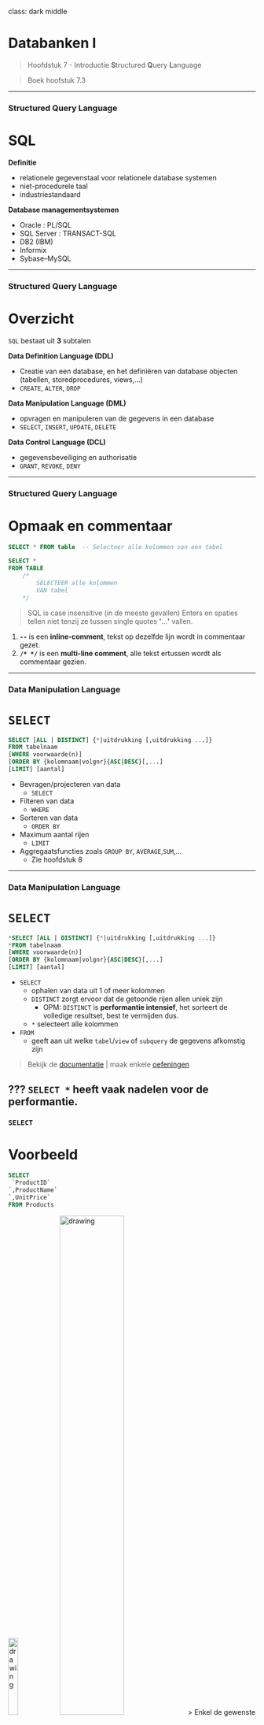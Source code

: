 class: dark middle

# Databanken I
> Hoofdstuk 7 - Introductie **S**tructured **Q**uery **L**anguage

> Boek hoofstuk 7.3

---
### **S**tructured **Q**uery **L**anguage
# SQL

**Definitie**
- relationele gegevenstaal voor relationele database systemen 
- niet-procedurele taal
- industriestandaard

**Database managementsystemen**
- Oracle : PL/SQL 
- SQL Server : TRANSACT-SQL
- DB2 (IBM) 
- Informix
- Sybase–MySQL


---
### **S**tructured **Q**uery **L**anguage
# Overzicht
`SQL` bestaat uit **3** subtalen

**Data Definition Language (DDL)**
- Creatie van een database, en het definiëren van database objecten (tabellen, storedprocedures, views,...)
- `CREATE`, `ALTER`, `DROP`

**Data Manipulation Language (DML)**
- opvragen en manipuleren van de gegevens in een database
- `SELECT`, `INSERT`, `UPDATE`, `DELETE`

**Data Control Language (DCL)**
- gegevensbeveiliging en authorisatie
- `GRANT`, `REVOKE`, `DENY`

---
### **S**tructured **Q**uery **L**anguage
# Opmaak en commentaar
```sql
SELECT * FROM table  -- Selecteer alle kolommen van een tabel
```

```sql
SELECT * 
FROM TABLE 
    /*
        SELECTEER alle kolommen
        VAN tabel 
    */
```
> SQL is case insensitive (in de meeste gevallen)
> Enters en spaties tellen niet tenzij ze tussen single quotes **'**...**'** vallen.

1. **`--`** is een **inline-comment**, tekst op dezelfde lijn wordt in commentaar gezet.
2. **`/* */`**  is een **multi-line comment**, alle tekst ertussen wordt als commentaar gezien.

---
### **D**ata **M**anipulation **L**anguage 
# `SELECT`

```sql
SELECT [ALL | DISTINCT] {*|uitdrukking [,uitdrukking ...]}
FROM tabelnaam
[WHERE voorwaarde(n)] 
[ORDER BY {kolomnaam|volgnr}{ASC|DESC}[,...]
[LIMIT] [aantal]
```
- Bevragen/projecteren van data
    -  `SELECT`
- Filteren van data
    - `WHERE` 
- Sorteren van data 
    - `ORDER BY`
- Maximum aantal rijen
    - `LIMIT`
- Aggregaatsfuncties zoals `GROUP BY`, `AVERAGE`,`SUM`,...
    -  Zie hoofdstuk 8

---
### **D**ata **M**anipulation **L**anguage 
# `SELECT`
```sql
*SELECT [ALL | DISTINCT] {*|uitdrukking [,uitdrukking ...]}
*FROM tabelnaam 
[WHERE voorwaarde(n)] 
[ORDER BY {kolomnaam|volgnr}{ASC|DESC}[,...]
[LIMIT] [aantal]
```
- `SELECT`
    - ophalen van data uit 1 of meer kolommen
    - `DISTINCT` zorgt ervoor dat de getoonde rijen allen uniek zijn
        - OPM: `DISTINCT` is **performantie intensief**, het sorteert de volledige resultset, best te vermijden dus.
    - `*` selecteert alle kolommen
- `FROM`
    - geeft aan uit welke `tabel`/`view` of `subquery` de gegevens afkomstig zijn

> Bekijk de [documentatie](https://www.w3schools.com/sql/sql_select.asp) | maak enkele [oefeningen](https://www.w3schools.com/sql/exercise.asp?filename=exercise_select1)

???
`SELECT *` heeft vaak nadelen voor de performantie.
---

### `SELECT`
# Voorbeeld
```sql
SELECT 
 `ProductID`
`,ProductName`
`,UnitPrice`
FROM Products
```
<img src="images\products-definition-diagram.jpg" alt="drawing" width="20%"/>
<img src="images\products-1.jpg" alt="drawing" width="51%"/>
> Enkel de gewenste **kolommen** worden weergegeven.
---

### `SELECT`
# Voorbeeld
```sql
SELECT `*` FROM Products
```
<img src="images\products-definition-diagram.jpg" alt="drawing" width="20%"/>
<img src="images\products-2.jpg" alt="drawing" width="100%"/>
> ***** is een alias voor alle kolommen.
---

### **D**ata **M**anipulation **L**anguage 
# `SELECT`
```sql
SELECT [ALL | DISTINCT] {*|uitdrukking [,uitdrukking ...]}
FROM tabelnaam 
*[WHERE voorwaarde(n)] 
[ORDER BY {kolomnaam|volgnr}{ASC|DESC}[,...]
[LIMIT] [aantal]
```
- `WHERE`
    - opgave van de voorwaarden waaraan de getoonde rijen moeten voldoen, ook wel de **filter** genoemd

> Bekijk de [documentatie](https://www.w3schools.com/sql/sql_where.asp) | maak enkele [oefeningen](https://www.w3schools.com/sql/exercise.asp?filename=exercise_where1)

---

### `SELECT WHERE`
# Voorbeeld
```sql
SELECT 
 ProductID
,ProductName
,UnitPrice
FROM Products
`WHERE CategoryID = 1`
```
<img src="images\products-definition-diagram.jpg" alt="drawing" width="20%"/>
<img src="images\products-where.jpg" alt="drawing" width="35%"/>
> **Enkel** de producten van categorie 1 (beverages) worden weergegeven.

---

### `SELECT`
# `WHERE`
**Gebruik van literals **
- Numerische waarden: [...] `WHERE CategoryID = 1 `
- Alfanumerischewaarden: [...] `WHERE ProductName = ‘Chai’`
- Datums: [...] `WHERE OrderDate= '1996-07-04 00:00:00'`

**Vergelijkingsoperatoren** 
- =, >, >=, <, <=, <>
- Logische operatoren 
- Een interval van specifieke waarden 
- Een lijst van waarden 
- Onbekende waarden 
- Je kan haakjes gebruiken om de prioriteitsregels te doorbreken of het geheel leesbaarder te maken
- ...

---

### `SELECT WHERE`
# Voorbeeld
> Toon `productID`, `naam`, `aantal in stock` van de `producten` waarvan er **minder dan 5 in stock** zijn:


```sql
SELECT ProductID, ProductName, UnitsInStock 
FROM Products `WHERE unitsinstock < 5`
```

---

### `SELECT WHERE`
# Voorbeeld
> Toon `productID`, `naam`, `aantal in stock` van de `producten` waarvan de **naam begint met de letter 'A'**:


```sql
SELECT ProductID, ProductName, UnitsInStock 
FROM Products `WHERE ProductName >=  'A' and  ProductName < 'B'`
```

---

### `SELECT`
# `WHERE LIKE`
**Wildcards** 
- Zoeken naar patronen via `LIKE` | `NOT LIKE`
    - `%`  willekeurige tekenrij met 0 of meerdere tekens
        - `bl*` : **bl**, **bl**ack, **bl**ue, en **bl**ob
    - `_`  1 willekeurig teken
        - `h_t` : h**o**t, h**a**t, en h**i**t
    - `[]`  een teken tussen de haakjes
        - `h[oa]t` : h**o**t, h**a**t, maar niet hit
    - `^`   een teken dat niet in de haakjes zit
        - h[^oa]t  : h**i**t, maar niet hot of hat
    - `-`   een reeks tussen beide karakters of nummers
        -  `c[a-b]t` :  c**a**t en c**b**t, maar cct niet


> Bekijk de [documentatie](https://www.w3schools.com/sql/sql_wildcards.asp) | maak enkele [oefeningen](https://www.w3schools.com/sql/exercise.asp?filename=exercise_wildcards1)

---

### `SELECT WHERE LIKE `
# Voorbeeld
> Toon `ProductID`, `naam`, `aantal in stock` van de `producten` waarvan de **naam begint met de letter 'A'**:

```sql
SELECT ProductID, ProductName, UnitsInStock 
FROM Products `WHERE ProductName LIKE 'A%'`
```

<hr/>
> Toon `ProductID`, `naam` van de `producten` waarbij de **tekenreeks 'anton' voorkomt in de naam**:


```sql
SELECT ProductID, ProductName 
FROM Products `WHERE ProductName LIKE '%anton%'`
```

---

### `SELECT WHERE`
#  LOGICAL OPERATOR
`OR` | `AND` | `NOT`
- Samenbundelen van filter criteria
- Net zoals in de wiskunde, kunnen er prioriteitsregeles toegevoegd worden via haakjes.


> Bekijk de [documentatie](https://www.w3schools.com/sql/sql_and_or.asp) | maak enkele [oefeningen](https://www.w3schools.com/sql/exercise.asp?filename=exercise_where4)

---

### `SELECT WHERE` LOGICAL OPERATOR
# Voorbeeld
```sql
SELECT ProductID, ProductName, SupplierID, UnitPrice 
FROM Products 
WHERE `(`ProductName LIKE 'T%' OR ProductID = 46`)` 
      `AND` UnitPrice > 16.00
```

<hr/>

```sql
SELECT ProductID, ProductName, SupplierID, UnitPrice 
FROM Products 
WHERE    `(`ProductName LIKE 'T%'`)` 
          `OR` `(`ProductID = 46 AND  UnitPrice > 16.00`)`
```

---

### `SELECT WHERE`
# INTERVALS
`BETWEEN` | `NOT BETWEEN`
- Tussen 2 waarden
    - Gehele getallen
    - Decimale getallen
    - Data | Datums

> Bekijk de [documentatie](https://www.w3schools.com/sql/sql_between.asp) | maak enkele [oefeningen](https://www.w3schools.com/sql/exercise.asp?filename=exercise_between1)

---

### `SELECT WHERE` INTERVALS
# Voorbeeld
> Selecteer de producten (naam en eenheidsprijs) waarvan de **eenheidsprijs tussen 10 en 15 euro (grenzen inbegrepen)**

```sql
SELECT ProductID, UnitPrice 
FROM Products 
WHERE UnitPrice `BETWEEN 10 AND 15`
```
---

### `SELECT WHERE`
# Range
- `IN` | `NOT IN`
    - Waarvan de kolom gelijk is aan een waarde uit een lijst van waarden.

> Bekijk de [documentatie](https://www.w3schools.com/sql/sql_in.asp) | maak enkele [oefeningen](https://www.w3schools.com/sql/exercise.asp?filename=exercise_in1)

---

### `SELECT WHERE` Range
# Voorbeeld
> Geef productID, naam, supplierID van de producten die **geleverd worden door de leveranciers/suppliers met ID 1, 3 of 5**


```sql
SELECT ProductID, ProductName, SupplierID 
FROM Products 
WHERE SupplierID `IN (1,3,5)`
```
> Geef productID, naam, supplierID van de producten die **NIET** geleverd worden door de leveranciers/suppliers met ID 1, 3 of 5**


```sql
SELECT ProductID, ProductName, SupplierID 
FROM Products 
WHERE SupplierID `NOT IN (1,3,5)`
```
---

### `SELECT WHERE`
# `NULL`ables
- `IS NULL` | `IS NOT NULL`
    - `NULL` waarden komen voor wanneer er bij input in een bepaalde kolom **geen waarde** werd ingebracht en er geen standaardwaarde voor die kolom voorzien was. 
    - Een `NULL` waarde is **niet hezelfde als**
        - **0** (numerische waarden)
        - **blanco** (karakter waarden)
    - `NULL` velden worden onderling gelijk beschouwd (`DISTINCT`) 
    - Als in een rekenkundige uitdrukking een `NULL`-veld wordt is het resultaat ook `NULL`

> Bekijk de [documentatie](https://www.w3schools.com/sql/sql_null_values.asp) | maak enkele [oefeningen](https://www.w3schools.com/sql/exercise.asp?filename=exercise_null1)

---

### `SELECT WHERE NULL`ables
# Voorbeeld
> Selecteer de leveranciers waarvan de regio **onbekend** is


```sql
SELECT Companyname, Region 
FROM Suppliers 
WHERE Region `IS NULL`
```
> Selecteer de leveranciers waarvan de regio **bekend** is

```sql
SELECT Companyname, Region 
FROM Suppliers 
WHERE Region `IS NOT NULL`
```
---

### `SELECT WHERE NULL`ables
# Caveats
Let op met `NULL`ables
> Geef alle leveranciers die niet in de regio 'LA' wonen.

```sql
SELECT companyname, region FROM suppliers 
WHERE region <> 'LA'
```

> Geef alle leveranciers die niet in de regio 'LA' wonen **of de regio niet geweten is.**

```sql
SELECT companyname, region FROM suppliers 
WHERE region <> 'LA' `OR region IS NULL`
```

> Let op, deze resultsets verschillen.

---
### The Billion Dollar Mistake
# `Null`ables

> "I call it my billion-dollar mistake. It was the invention of the null reference in 1965. At that time, I was designing the first comprehensive type system for references in an object oriented language (ALGOL W). My goal was to ensure that all use of references should be absolutely safe, with checking performed automatically by the compiler. But I couldn't resist the temptation to put in a null reference, simply because it was so easy to implement. This has led to innumerable errors, vulnerabilities, and system crashes, which have probably caused a billion dollars of pain and damage in the last forty years."

- Sir Charles Antony Richard Hoare

---

### **D**ata **M**anipulation **L**anguage 
# `SELECT`
```sql
SELECT [ALL | DISTINCT] {*|uitdrukking [,uitdrukking ...]}
FROM tabelnaam 
[WHERE voorwaarde(n)] 
*[ORDER BY {kolomnaam|volgnr}{ASC|DESC}[,...]
[LIMIT] [aantal]
```
- `ORDER BY`
    - Kan 1 of meerdere sorteervelden bevatten 
    -  Een sorteerveld kan gespecificeerd worden via de **kolomnaam**, of door het **volgnummer** op te geven dat overeenkomt met de volgorde van het gegeven achter de `SELECT` clausule (startend vanaf **1**)
    - Indien meerdere sorteervelden voorkomen, gebeurt het sorteren eerst op basis van het eerste veld, bij gelijkheid op basis van het tweede,... 

---
### **D**ata **M**anipulation **L**anguage 
# `SELECT`
```sql
SELECT [ALL | DISTINCT] {*|uitdrukking [,uitdrukking ...]}
FROM tabelnaam 
[WHERE voorwaarde(n)] 
*[ORDER BY {kolomnaam|volgnr}{ASC|DESC}[,...]
[LIMIT] [aantal]
```
- `ORDER BY`
    - Standaard gebeurt het sorteren in stijgende volgorde (volgens numerieke waarde, of volgens computercode bvb ASCII). Een dalende volgorde moet expliciet vermeld worden met `DESC`
    - Merk op dat het `ORDER BY` statement vaak het langste duurt.
        - Indien mogelijk is een `ORDER BY` clausule best te mijden wegens performantie.
    
> Bekijk de [documentatie](https://www.w3schools.com/sql/sql_orderby.asp) | maak enkele [oefeningen](https://www.w3schools.com/sql/exercise.asp?filename=exercise_orderby1)
---

### `SELECT ORDER BY`
# Voorbeeld
> Toon een **alfabetische** lijst van de productnamen


```sql
SELECT ProductName 
FROM Products 
ORDER BY ProductName -- ASC is optioneel
```

> Ditmaal op basis van de **kolomnummer**.

```sql
SELECT ProductName 
FROM Products 
ORDER BY `1` -- ASC is optioneel
```

---

### `SELECT ORDER BY`
# Voorbeeld
> Toon productid,naam, categoryid en eenheidsprijs van de producten gesorteerd op categoryid. Indien binnen 1 categorie producten dezelfde prijs hebben, dan dient het product met de hoogste prijs bovenaan te staan.

```sql
SELECT 
 ProductID
,ProductName
,CategoryID
,UnitPrice 
FROM Products 
*ORDER BY 
* CategoryID
*,UnitPrice DESC
```
---

### **D**ata **M**anipulation **L**anguage 
# `SELECT`
```sql
SELECT [ALL | DISTINCT] {*|uitdrukking [,uitdrukking ...]}
FROM tabelnaam 
[WHERE voorwaarde(n)] 
[ORDER BY {kolomnaam|volgnr}{ASC|DESC}[,...]
*[LIMIT] [aantal]
```
- `LIMIT | TOP`
    - Bepaalt hoeveel rijen getoond moeten worden 
    - Best te gebruiken **in combinatie met `ORDER BY`**
        - Anders zou het kunnen dat je nooit dezelfde resultset krijgt.
    - Verschilt enorm per SQL Dialect
        - MySQL gebruikt `LIMIT` na de `ORDER BY` clausule
        - SQL Server gebruikt `TOP` direct na het keyword `SELECT`

> Bekijk de [documentatie](https://www.w3schools.com/sql/sql_top.asp)
---

### `SELECT LIMIT`
# Voorbeeld
> Selecteer de **eerste 5 producten** gesorteerd op ID

```sql
SELECT * FROM Products
ORDER BY ProductID
`LIMIT 5`
```

> Toon de productnamen van de **laatste 10 producten**,

```sql
SELECT ProductName 
FROM Products 
ORDER BY ProductID DESC
`LIMIT 10`
```
> De laatste 10 producten zijn diegene met de hoogste **ID**.
---
### `SELECT`
# Uitvoering vs Syntax
```sql
SELECT * FROM tabelnaam 
[WHERE voorwaarde(n)] 
[ORDER BY {kolomnaam|volgnr}{ASC|DESC}[,...]
```
- Jammer maar helaas, is de **volgorde van uitvoering** van het bovenstaande statement is **niet gelijk aan de syntax**.
- Het **einderesultaat** is de **cumul van meerdere tussenresultaten**.

### Volgorde van uitvoering:
1. Eerst wordt het `FROM` statement verwerkt.
2. Nadien gebeurt er een **filtering** of **selectie** door het `WHERE` statement
3. Vervolgens ondergaan de geselecteerde rijen een **projectie** door het `SELECT` statement
4. Tot slot worden de geprojecteerde rijen **gesorteerd** door het `ORDER BY` statement


---
### `SELECT`
# Oefeningen
1. Geef voornaam en familienaam van werknemers met code 54, die in een willekeurige afdeling werken met uitsluiting van afdeling D11. 
2. Geef nummer, naam en afdelingsnummer van alle werknemers met salaris tussen 15000 en 24000 en niveau tussen 17 en 20. 
3. Geef nummer, naam en opleidingsniveau van alle werknemers met niveau 16, 18 of 20. 
4. Geef nummer, naam van vrouwelijke werknemers waarvan familienaam start met een ‘S’ of ‘T’. 
5. Geef nummer, naam van alle werknemers met onbekende jobcode. 
6. Geef nummer, naam en afdelingsnummer van alle werknemers, waarvan de familienaam start met een P en die in een afdeling werken beginnend met D en als 3° karakter een 1 hebben.


---
### Alias
# TODO
- Alias
- Cast/Convert
- Berekeningen
- ...
